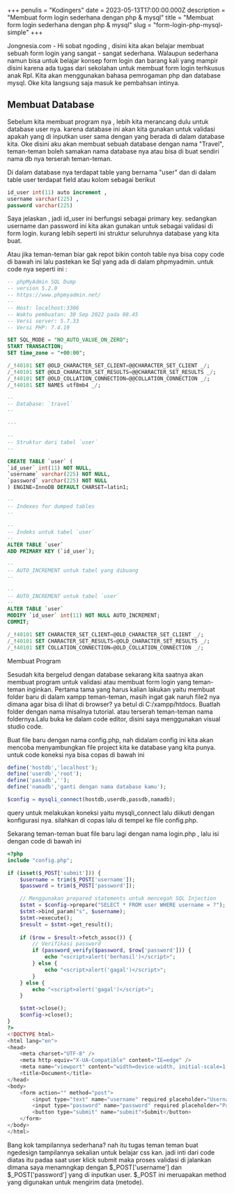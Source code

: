 +++
penulis = "Kodingers"
date = 2023-05-13T17:00:00.000Z
description = "Membuat form login sederhana dengan php & mysql"
title = "Membuat form login sederhana dengan php & mysql"
slug = "form-login-php-mysql-simple"
+++

Jongnesia.com - Hi sobat ngoding , disini kita akan belajar membuat sebuah form login yang sangat - sangat sederhana. Walaupun sederhana namun bisa untuk belajar konsep form login dan barang kali yang mampir disini karena ada tugas dari sekolahan untuk membuat form login terhkusus anak Rpl. Kita akan menggunakan bahasa pemrogaman php dan database mysql. Oke kita langsung saja masuk ke pembahsan intinya.

## Membuat Database

Sebelum kita membuat program nya , lebih kita merancang dulu untuk database user nya. karena database ini akan kita gunakan untuk validasi apakah yang di inputkan user sama dengan yang berada di dalam database kita. Oke disini aku akan membuat sebuah database dengan nama "Travel", teman-teman boleh samakan nama database nya atau bisa di buat sendiri nama db nya terserah teman-teman.

Di dalam database nya terdapat table yang bernama "user" dan di dalam table user terdapat field atau kolom sebagai berikut

```sql
id_user int(11) auto increment ,
username varchar(225) ,
password varchar(225)
```

Saya jelaskan , jadi id\_user ini berfungsi sebagai primary key. sedangkan username dan password ini kita akan gunakan untuk sebagai validasi di form login. kurang lebih seperti ini struktur seluruhnya database yang kita buat.

Atau jika teman-teman biar gak repot bikin contoh table nya bisa copy code di bawah ini lalu pastekan ke Sql yang ada di dalam phpmyadmin. untuk code nya seperti ini :

```sql
-- phpMyAdmin SQL Dump
-- version 5.2.0
-- https://www.phpmyadmin.net/
--
-- Host: localhost:3306
-- Waktu pembuatan: 30 Sep 2022 pada 08.45
-- Versi server: 5.7.33
-- Versi PHP: 7.4.19

SET SQL_MODE = "NO_AUTO_VALUE_ON_ZERO";
START TRANSACTION;
SET time_zone = "+00:00";

/_!40101 SET @OLD_CHARACTER_SET_CLIENT=@@CHARACTER_SET_CLIENT _/;
/_!40101 SET @OLD_CHARACTER_SET_RESULTS=@@CHARACTER_SET_RESULTS _/;
/_!40101 SET @OLD_COLLATION_CONNECTION=@@COLLATION_CONNECTION _/;
/_!40101 SET NAMES utf8mb4 _/;

--
-- Database: `travel`
--

---

--
-- Struktur dari tabel `user`
--

CREATE TABLE `user` (
`id_user` int(11) NOT NULL,
`username` varchar(225) NOT NULL,
`password` varchar(225) NOT NULL
) ENGINE=InnoDB DEFAULT CHARSET=latin1;

--
-- Indexes for dumped tables
--

--
-- Indeks untuk tabel `user`
--
ALTER TABLE `user`
ADD PRIMARY KEY (`id_user`);

--
-- AUTO_INCREMENT untuk tabel yang dibuang
--

--
-- AUTO_INCREMENT untuk tabel `user`
--
ALTER TABLE `user`
MODIFY `id_user` int(11) NOT NULL AUTO_INCREMENT;
COMMIT;

/_!40101 SET CHARACTER_SET_CLIENT=@OLD_CHARACTER_SET_CLIENT _/;
/_!40101 SET CHARACTER_SET_RESULTS=@OLD_CHARACTER_SET_RESULTS _/;
/_!40101 SET COLLATION_CONNECTION=@OLD_COLLATION_CONNECTION _/;
```

Membuat Program

Sesudah kita bergelud dengan database sekarang kita saatnya akan membuat program untuk validasi atau membuat form login yang teman-teman inginkan. Pertama tama yang harus kalian lakukan yaitu membuat folder baru di dalam xampp teman-teman, masih ingat gak naruh file2 nya dimana agar bisa di lihat di browser? ya betul di C:/xampp/htdocs. Buatlah folder dengan nama misalnya tutorial. atau terserah teman-teman nama foldernya.Lalu buka ke dalam code editor, disini saya menggunakan visual studio code.

Buat file baru dengan nama config.php, nah didalam config ini kita akan mencoba menyambungkan file project kita ke database yang kita punya. untuk code koneksi nya bisa copas di bawah ini

```php
define('hostdb','localhost');
define('userdb','root');
define('passdb','');
define('namadb','ganti dengan nama database kamu');

$config = mysqli_connect(hostdb,userdb,passdb,namadb);
```

query untuk melakukan koneksi yaitu mysqli\_connect lalu diikuti dengan konfigurasi nya. silahkan di copas lalu di tempel ke file config.php.

Sekarang teman-teman buat file baru lagi dengan nama login.php , lalu isi dengan code di bawah ini

```php
<?php
include "config.php";

if (isset($_POST['submit'])) {
    $username = trim($_POST['username']);
    $password = trim($_POST['password']);

    // Menggunakan prepared statements untuk mencegah SQL Injection
    $stmt = $config->prepare("SELECT * FROM user WHERE username = ?");
    $stmt->bind_param("s", $username);
    $stmt->execute();
    $result = $stmt->get_result();
    
    if ($row = $result->fetch_assoc()) {
        // Verifikasi password
        if (password_verify($password, $row['password'])) {
            echo "<script>alert('berhasil')</script>";
        } else {
            echo "<script>alert('gagal')</script>";
        }
    } else {
        echo "<script>alert('gagal')</script>";
    }

    $stmt->close();
    $config->close();
}
?>
<!DOCTYPE html>
<html lang="en">
<head>
    <meta charset="UTF-8" />
    <meta http-equiv="X-UA-Compatible" content="IE=edge" />
    <meta name="viewport" content="width=device-width, initial-scale=1.0" />
    <title>Document</title>
</head>
<body>
    <form action="" method="post">
        <input type="text" name="username" required placeholder="Username" />
        <input type="password" name="password" required placeholder="Password" />
        <button type="submit" name="submit">Submit</button>
    </form>
</body>
</html>
```

Bang kok tampilannya sederhana? nah itu tugas teman teman buat ngedesign tampilannya sekalian untuk belajar css kan. jadi inti dari code diatas itu padaa saat user klick submit maka proses validasi di jalankan dimana saya menamngkap dengan $\_POST\['username'] dan $\_POST\['password'] yang di inputkan user. $\_POST ini meruapakan method yang digunakan untuk mengirim data (metode).
